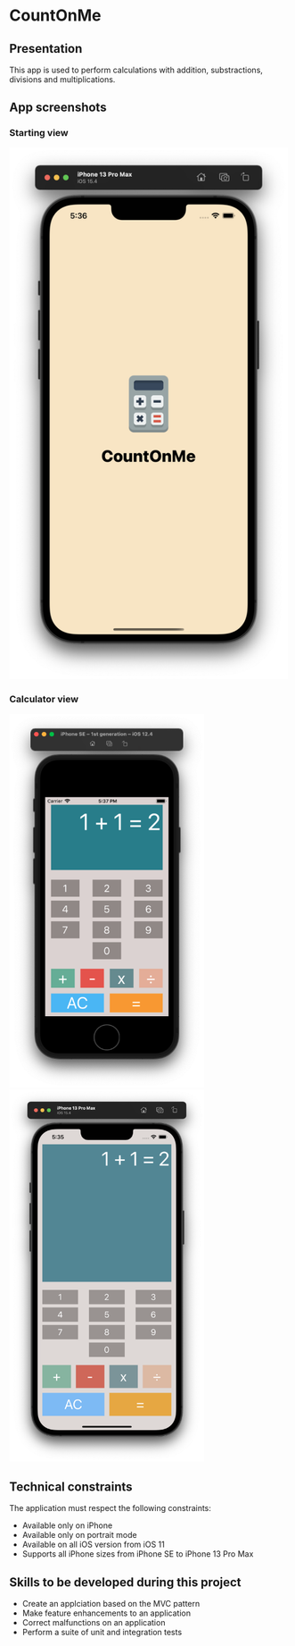 # CountOnMe
## Presentation
This app is used to perform calculations with addition, substractions, divisions and multiplications.

## App screenshots
### Starting view
<img src="/screenshots/launchscreen.png" width="500">

### Calculator view
<img src="/screenshots/iPhoneSE-iOS12.4.png" width="350"> <img src="/screenshots/iPhone13ProMax-iOS15.4.png" width="350">

## Technical constraints
The application must respect the following constraints:
- Available only on iPhone
- Available only on portrait mode
- Available on all iOS version from iOS 11
- Supports all iPhone sizes from iPhone SE to iPhone 13 Pro Max

## Skills to be developed during this project
- Create an applciation based on the MVC pattern
- Make feature enhancements to an application
- Correct malfunctions on an application
- Perform a suite of unit and integration tests
